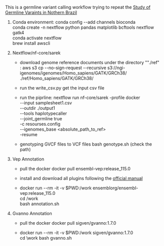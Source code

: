 This is a germline variant calling workflow trying to repeat the [Study of Germline Varaints in Nothern Brazil](https://link.springer.com/content/pdf/10.1186/s12885-021-08089-9.pdf)

1. Conda environment:
   conda config --add channels bioconda \
   conda create -n nextflow python pandas matplotlib bcftools nextflow gatk4 \
   conda activate nextflow \
   brew install awscli

2. Nextflow/nf-core/sarek
   * download genome reference documents under the directory ""./ref" :
     aws s3 cp --no-sign-request --recursive s3://ngi-igenomes/igenomes/Homo_sapiens/GATK/GRCh38/ ./ref/Homo_sapiens/GATK/GRCh38/
     
   * run the write_csv.py get the input csv file
     
   * run the piprline:
     nextflow run nf-core/sarek  -profile docker \
       --input samplesheet1.csv \
       --outdir ./output1  \
       --tools haplotypecaller \
       --joint_germline true  \
       -c resourses.config  \
       --igenomes_base <absolute_path_to_ref>  \
       -resume
     
   * genotyping GVCF files to VCF files
     bash genotype.sh (check the path)

3. Vep Annotation
   * pull the docker
     docker pull ensembl-vep:release_115.0
     
   * install and download all plugins following the [official manual](https://www.ensembl.org/info/docs/tools/vep/script/vep_plugins.html#revel)
  
   * docker run --rm -it -v $PWD:/work ensemblorg/ensembl-vep:release_115.0 \
     cd /work \
     bash annotation.sh

4. Gvanno Annotation
   * pull the docker
     docker pull sigven/gvanno:1.7.0

   * docker run --rm -it -v $PWD:/work sigven/gvanno:1.7.0 \
     cd \work
     bash gvanno.sh
     
  
